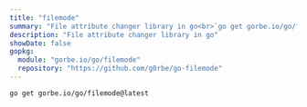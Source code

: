 ```yaml
---
title: "filemode"
summary: "File attribute changer library in go<br>`go get gorbe.io/go/filemode`"
description: "File attribute changer library in go"
showDate: false
gopkg:
  module: "gorbe.io/go/filemode"
  repository: "https://github.com/g0rbe/go-filemode"
---
```


```bash
go get gorbe.io/go/filemode@latest
```
